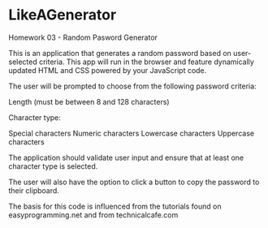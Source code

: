 # LikeAGenerator
Homework 03 - Random Pasword Generator

This is an application that generates a random password based on user-selected criteria. This app will run in the browser and feature dynamically updated HTML and CSS powered by your JavaScript code.

The user will be prompted to choose from the following password criteria:

Length (must be between 8 and 128 characters)

Character type:

Special characters
Numeric characters
Lowercase characters
Uppercase characters

The application should validate user input and ensure that at least one character type is selected.

The user will also have the option to click a button to copy the password to their clipboard.

The basis for this code is influenced from the tutorials found on easyprogramming.net and from technicalcafe.com